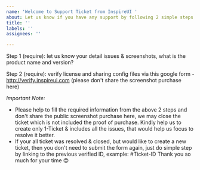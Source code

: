 ```yaml
---
name: 'Welcome to Support Ticket from InspireUI '
about: Let us know if you have any support by following 2 simple steps
title: ''
labels: ''
assignees: ''

---
```


Step 1 (require): let us know your detail issues & screenshots, what is the product name and version?



Step 2 (require): verify license and sharing config files via this google form - http://verify.inspireui.com (please don't share the screenshot purchase here)



*Important Note:* 
- Please help to fill the required information from the above 2 steps and don't share the public screenshot purchase here, we may close the ticket which is not included the proof of purchase. Kindly help us to create only 1-Ticket & includes all the issues, that would help us focus to resolve it better. 
- If your all ticket was resolved & closed, but would like to create a new ticket, then you don't need to submit the form again, just do simple step by linking to the previous verified ID, example: #Ticket-ID
Thank you so much for your time 😊
